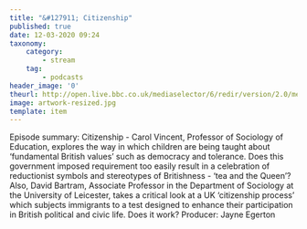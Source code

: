 ```yaml
---
title: "&#127911; Citizenship"
published: true
date: 12-03-2020 09:24
taxonomy:
    category:
        - stream
    tag:
        - podcasts
header_image: '0'
theurl: http://open.live.bbc.co.uk/mediaselector/6/redir/version/2.0/mediaset/audio-nondrm-download/proto/http/vpid/p084vmc0.mp3
image: artwork-resized.jpg
template: item
--- 
```

Episode summary: Citizenship - Carol Vincent, Professor of Sociology of Education, explores the way in which children are being taught about ‘fundamental British values’ such as democracy and tolerance. Does this government imposed requirement too easily result in a celebration of reductionist symbols and stereotypes of Britishness - ‘tea and the Queen’? Also, David Bartram, Associate Professor in the Department of Sociology at the University of Leicester, takes a critical look at a UK ‘citizenship process’ which subjects immigrants to a test designed to enhance their participation in British political and civic life. Does it work? Producer: Jayne Egerton
